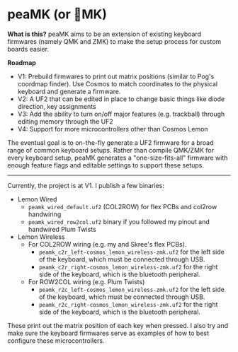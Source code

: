 # peaMK (or 🫛MK)

**What is this?**
peaMK aims to be an extension of existing keyboard firmwares (namely QMK and ZMK) to make the setup process for custom boards easier.

**Roadmap**

- V1: Prebuild firmwares to print out matrix positions (similar to Pog's coordmap finder). Use Cosmos to match coordinates to the physical keyboard and generate a firmware.
- V2: A UF2 that can be edited in place to change basic things like diode direction, key assignments
- V3: Add the ability to turn on/off major features (e.g. trackball) through editing memory through the UF2
- V4: Support for more microcontrollers other than Cosmos Lemon

The eventual goal is to on-the-fly generate a UF2 firmware for a broad range of common keyboard setups. Rather than compile QMK/ZMK for every keyboard setup, peaMK generates a "one-size-fits-all" firmware with enough feature flags and editable settings to support these setups.

-------

Currently, the project is at V1. I publish a few binaries:

- Lemon Wired
  - `peamk_wired_default.uf2` (COL2ROW) for flex PCBs and col2row handwiring
  - `peamk_wired_row2col.uf2` binary if you followed my pinout and handwired Plum Twists
- Lemon Wireless
  - For COL2ROW wiring (e.g. my and Skree's flex PCBs).
    - `peamk_c2r_left-cosmos_lemon_wireless-zmk.uf2` for the left side of the keyboard, which must be connected through USB.
    - `peamk_c2r_right-cosmos_lemon_wireless-zmk.uf2` for the right side of the keyboard, which is the bluetooth peripheral.
  - For ROW2COL wiring (e.g. Plum Twists)
    - `peamk_r2c_left-cosmos_lemon_wireless-zmk.uf2` for the left side of the keyboard, which must be connected through USB.
    - `peamk_r2c_right-cosmos_lemon_wireless-zmk.uf2` for the right side of the keyboard, which is the bluetooth peripheral.

These print out the matrix position of each key when pressed. I also try and make sure the keyboard firmwares serve as examples of how to best configure these microcontrollers.
